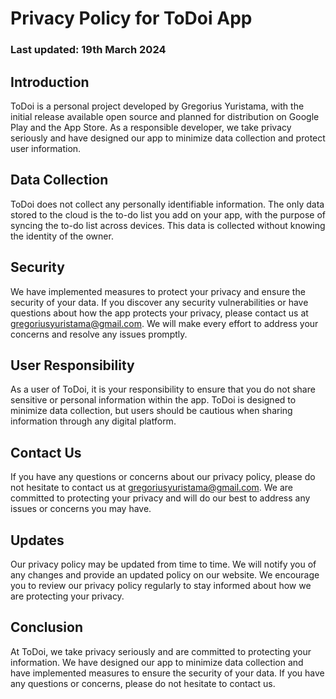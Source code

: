 # Privacy Policy for ToDoi App
### Last updated: 19th March 2024

## Introduction
ToDoi is a personal project developed by Gregorius Yuristama, with the initial release available open source and planned for distribution on Google Play and the App Store. As a responsible developer, we take privacy seriously and have designed our app to minimize data collection and protect user information.

## Data Collection
ToDoi does not collect any personally identifiable information. The only data stored to the cloud is the to-do list you add on your app, with the purpose of syncing the to-do list across devices. This data is collected without knowing the identity of the owner.

## Security
We have implemented measures to protect your privacy and ensure the security of your data. If you discover any security vulnerabilities or have questions about how the app protects your privacy, please contact us at gregoriusyuristama@gmail.com. We will make every effort to address your concerns and resolve any issues promptly.

## User Responsibility
As a user of ToDoi, it is your responsibility to ensure that you do not share sensitive or personal information within the app. ToDoi is designed to minimize data collection, but users should be cautious when sharing information through any digital platform.

## Contact Us
If you have any questions or concerns about our privacy policy, please do not hesitate to contact us at gregoriusyuristama@gmail.com. We are committed to protecting your privacy and will do our best to address any issues or concerns you may have.

## Updates
Our privacy policy may be updated from time to time. We will notify you of any changes and provide an updated policy on our website. We encourage you to review our privacy policy regularly to stay informed about how we are protecting your privacy.
## Conclusion
At ToDoi, we take privacy seriously and are committed to protecting your information. We have designed our app to minimize data collection and have implemented measures to ensure the security of your data. If you have any questions or concerns, please do not hesitate to contact us.
